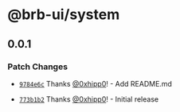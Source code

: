 # @brb-ui/system

## 0.0.1

### Patch Changes

- [`9784e6c`](https://github.com/brb-tech/brb-ui/commit/9784e6c20f58f7aca2ebbad7f1c15bfaa259597a) Thanks [@0xhipp0](https://github.com/0xhipp0)! - Add README.md

- [`773b1b2`](https://github.com/brb-tech/brb-ui/commit/773b1b27cd9f06e6397bef0ce548afcc817c7f4f) Thanks [@0xhipp0](https://github.com/0xhipp0)! - Initial release
